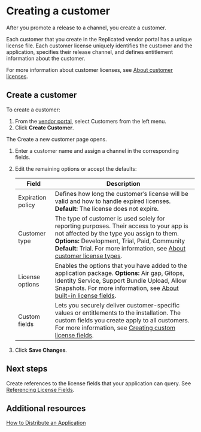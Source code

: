 # Creating a customer

After you promote a release to a channel, you create a customer.

Each customer that you create in the Replicated vendor portal has a unique license file. Each customer license uniquely identifies the customer and the application, specifies their release channel, and defines entitlement information about the customer.

For more information about customer licenses, see [About customer licenses](licenses-about).

## Create a customer

To create a customer:

1. From the [vendor portal](https://vendor.replicated.com), select Customers from the left menu.
1. Click **Create Customer**.

  The Create a new customer page opens.

1. Enter a customer name and assign a channel in the corresponding fields.
1. Edit the remaining options or accept the defaults:

    | Field                  | Description           |
    |-----------------------|------------------------|
    | Expiration policy | Defines how long the customer’s license will be valid and how to handle expired licenses. **Default:** The license does not expire. |
    | Customer type| The type of customer is used solely for reporting purposes. Their access to your app is not affected by the type you assign to them. **Options:** Development, Trial, Paid, Community **Default:** Trial. For more information, see [About customer license types](licenses-about-types).|
    | License options | Enables the options that you have added to the application package. **Options:** Air gap, Gitops, Identity Service, Support Bundle Upload, Allow Snapshots. For more information, see [About built-in license fields](licenses-using-builtin-fields).|
    | Custom fields | Lets you securely deliver customer-specific values or entitlements to the installation. The custom fields you create apply to all customers. For more information, see [Creating custom license fields](licenses-adding-custom-fields).|

1. Click **Save Changes**.

## Next steps

Create references to the license fields that your application can query. See [Referencing License Fields](licenses-referencing-fields).

## Additional resources

[How to Distribute an Application](distributing-workflow)
